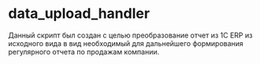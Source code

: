 # data_upload_handler

Данный скрипт был создан с целью преобразование отчет из 1C ERP из исходного вида в вид необходимый для
дальнейшего формирования регулярного отчета по продажам компании.
